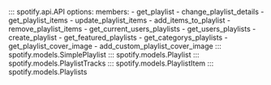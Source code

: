 ::: spotify.api.API
    options:
      members:
        - get_playlist
        - change_playlist_details
        - get_playlist_items
        - update_playlist_items
        - add_items_to_playlist
        - remove_playlist_items
        - get_current_users_playlists
        - get_users_playlists
        - create_playlist
        - get_featured_playlists
        - get_categorys_playlists
        - get_playlist_cover_image
        - add_custom_playlist_cover_image
::: spotify.models.SimplePlaylist
::: spotify.models.Playlist
::: spotify.models.PlaylistTracks
::: spotify.models.PlaylistItem
::: spotify.models.Playlists